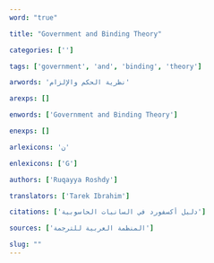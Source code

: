 ```yaml
---
word: "true"

title: "Government and Binding Theory"

categories: ['']

tags: ['government', 'and', 'binding', 'theory']

arwords: 'نظرية الحكم واﻹلزام'

arexps: []

enwords: ['Government and Binding Theory']

enexps: []

arlexicons: 'ن'

enlexicons: ['G']

authors: ['Ruqayya Roshdy']

translators: ['Tarek Ibrahim']

citations: ['دليل أكسفورد في السانيات الحاسوبية']

sources: ['المنظمة العربية للترجمة']

slug: ""
---
```

